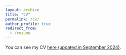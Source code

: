 ```yaml
---
layout: archive
title: "CV"
permalink: /cv/
author_profile: true
redirect_from:
  - /resume
---
```


You can see my CV [here (updated in September 2024)](/files/Bikina_FullCV_Sep2024.pdf). 
